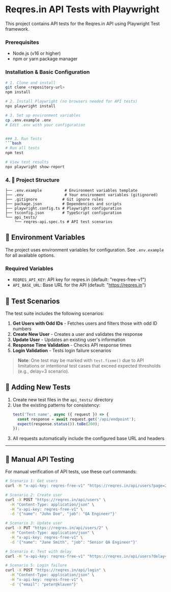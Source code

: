 # Reqres.in API Tests with Playwright

This project contains API tests for the Reqres.in API using Playwright Test framework.

### Prerequisites
- Node.js (v16 or higher)
- npm or yarn package manager

### Installation & Basic Configuration
```bash
# 1. Clone and install
git clone <repository-url>
npm install

# 2. Install Playwright (no browsers needed for API tests)
npx playwright install

# 3. Set up environment variables
cp .env.example .env
# Edit .env with your configuration


### 3. Run Tests
```bash
# Run all tests
npm test

# View test results
npx playwright show-report

```

### 4. 📁 Project Structure

```
├── .env.example          # Environment variables template
├── .env                  # Your environment variables (gitignored)
├── .gitignore           # Git ignore rules
├── package.json         # Dependencies and scripts
├── playwright.config.ts # Playwright configuration
├── tsconfig.json        # TypeScript configuration
└── api_tests/
    └── reqres-api.spec.ts # API test scenarios
```

## 🔐 Environment Variables

The project uses environment variables for configuration. See `.env.example` for all available options.

### Required Variables
- `REQRES_API_KEY`: API key for reqres.in (default: "reqres-free-v1")
- `API_BASE_URL`: Base URL for the API (default: "https://reqres.in")

## 🧪 Test Scenarios

The test suite includes the following scenarios:

1. **Get Users with Odd IDs** - Fetches users and filters those with odd ID numbers
2. **Create New User** - Creates a user and validates the response
3. **Update User** - Updates an existing user's information
4. **Response Time Validation** - Checks API response times
5. **Login Validation** - Tests login failure scenarios

> **Note**: One test may be marked with `test.fixme()` due to API limitations or intentional test cases that exceed expected thresholds (e.g., delay=3 scenario).


## 📝 Adding New Tests

1. Create new test files in the `api_tests/` directory
2. Use the existing patterns for consistency:
   ```typescript
   test('Test name', async ({ request }) => {
     const response = await request.get('/api/endpoint');
     expect(response.status()).toBe(200);
   });
   ```
3. All requests automatically include the configured base URL and headers

---

## 🔧 Manual API Testing

For manual verification of API tests, use these curl commands:

```bash
# Scenario 1: Get users
curl -H "x-api-key: reqres-free-v1" "https://reqres.in/api/users?page=2"

# Scenario 2: Create user
curl -X POST "https://reqres.in/api/users" \
  -H "Content-Type: application/json" \
  -H "x-api-key: reqres-free-v1" \
  -d '{"name": "John Doe", "job": "QA Engineer"}'

# Scenario 3: Update user
curl -X PUT "https://reqres.in/api/users/2" \
  -H "Content-Type: application/json" \
  -H "x-api-key: reqres-free-v1" \
  -d '{"name": "Jane Smith", "job": "Senior QA Engineer"}'

# Scenario 4: Test with delay
curl -H "x-api-key: reqres-free-v1" "https://reqres.in/api/users?delay=3"

# Scenario 5: Login failure
curl -X POST "https://reqres.in/api/login" \
  -H "Content-Type: application/json" \
  -H "x-api-key: reqres-free-v1" \
  -d '{"email": "peter@klaven"}'
```
